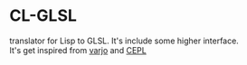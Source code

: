 # CL-GLSL

translator for Lisp to GLSL. It's include some higher interface.  
It's get inspired from [varjo](https://github.com/cbaggers/varjo) and [CEPL](https://github.com/cbaggers/cepl)  

